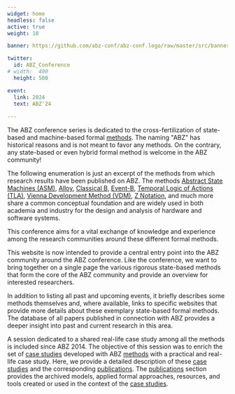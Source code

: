 ```yaml
---
widget: home
headless: false
active: true
weight: 10

banner: https://github.com/abz-conf/abz-conf.logo/raw/master/src/banner_rsbm.svg

twitter:
  id: ABZ_Conference
# width:  400
  height: 500

event:
  link: 2024
  text: ABZ'24
  
---
```


The ABZ conference series is dedicated to the cross-fertilization of state-based and machine-based formal [methods](/methods). The naming "ABZ" has historical reasons and is not meant to favor any methods. On the contrary, any state-based or even hybrid formal method is welcome in the ABZ community! 

The following enumeration is just an excerpt of the methods from which research results have been published on ABZ. The methods [Abstract State Machines (ASM)](/method/asm), [Alloy](/method/alloy), [Classical B](/method/b), [Event-B](/method/event-b), [Temporal Logic of Actions (TLA)](/method/tla), [Vienna Development Method (VDM)](/method/vdm), [Z Notation](/method/z), and much more share a common conceptual foundation and are widely used in both academia and industry for the design and analysis of hardware and software systems.

This conference aims for a vital exchange of knowledge and experience among the research communities around these different formal methods.

This website is now intended to provide a central entry point into the ABZ community around the ABZ conference. Like the conference, we want to bring together on a single page the various rigorous state-based methods that form the core of the ABZ community and provide an overview for interested researchers.

In addition to listing all past and upcoming events, it briefly describes some methods themselves and, where available, links to specific websites that provide more details about these exemplary state-based formal methods. The database of all papers published in connection with ABZ provides a deeper insight into past and current research in this area.

A session dedicated to a shared real-life case study among all the methods is included since ABZ 2014.
The objective of this session was to enrich the set of [case studies](/case-studies) developed with ABZ [methods](/methods) with a practical and real-life case study.
Here, we provide a detailed description of these [case studies](/case-studies) and the corresponding [publications](/publications).
The [publications](/publications) section provides the archived models, applied formal approaches, resources, and tools created or used in the context of the [case studies](/case-studies).

